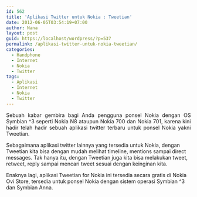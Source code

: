 ```yaml
---
id: 562
title: 'Aplikasi Twitter untuk Nokia : Tweetian'
date: 2012-06-05T03:54:19+07:00
author: Nana
layout: post
guid: https://localhost/wordpress/?p=537
permalink: /aplikasi-twitter-untuk-nokia-tweetian/
categories:
  - Handphone
  - Internet
  - Nokia
  - Twitter
tags:
  - Aplikasi
  - Internet
  - Nokia
  - Twitter
---
```

<p style="text-align: justify;">
  Sebuah kabar gembira bagi Anda pengguna ponsel Nokia dengan OS Symbian ^3 seperti Nokia N8 ataupun Nokia 700 dan Nokia 701, karena kini hadir telah hadir sebuah aplikasi twitter terbaru untuk ponsel Nokia yakni Tweetian.
</p>

Sebagaimana aplikasi twitter lainnya yang tersedia untuk Nokia, dengan Tweetian kita bisa dengan mudah melihat timeline, mentions sampai direct messages. Tak hanya itu, dengan Tweetian juga kita bisa melakukan tweet, retweet, reply sampai mencari tweet sesuai dengan keinginan kita.

Enaknya lagi, aplikasi Tweetian for Nokia ini tersedia secara gratis di Nokia Ovi Store, tersedia untuk ponsel Nokia dengan sistem operasi Symbian ^3 dan Symbian Anna.